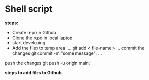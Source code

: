 # Shell script

**steps:**

* Create repo in Github
* Clone the repo in local laptop
* start developing 
* Add the files to temp area
....
git add < file-name >
...
commit the changes
git commit -m "some message";
...

push the changes
git push -u origin main;

**steps to add files to Github**

